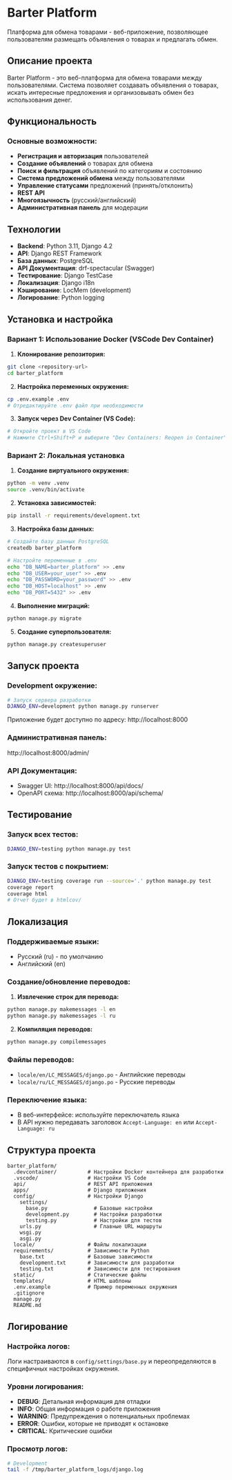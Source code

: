 # Barter Platform

Платформа для обмена товарами - веб-приложение, позволяющее пользователям размещать объявления о товарах и предлагать обмен.

## Описание проекта

Barter Platform - это веб-платформа для обмена товарами между пользователями. Система позволяет создавать объявления о товарах, искать интересные предложения и организовывать обмен без использования денег.

## Функциональность

### Основные возможности:
- **Регистрация и авторизация** пользователей
- **Создание объявлений** о товарах для обмена
- **Поиск и фильтрация** объявлений по категориям и состоянию
- **Система предложений обмена** между пользователями
- **Управление статусами** предложений (принять/отклонить)
- **REST API**
- **Многоязычность** (русский/английский)
- **Административная панель** для модерации

## Технологии

- **Backend**: Python 3.11, Django 4.2
- **API**: Django REST Framework
- **База данных**: PostgreSQL
- **API Документация**: drf-spectacular (Swagger)
- **Тестирование**: Django TestCase
- **Локализация**: Django i18n
- **Кэширование**: LocMem (development)
- **Логирование**: Python logging

## Установка и настройка

### Вариант 1: Использование Docker (VSCode Dev Container)

1. **Клонирование репозитория:**
```bash
git clone <repository-url>
cd barter_platform
```

2. **Настройка переменных окружения:**
```bash
cp .env.example .env
# Отредактируйте .env файл при необходимости
```

3. **Запуск через Dev Container (VS Code):**
```bash
# Откройте проект в VS Code
# Нажмите Ctrl+Shift+P и выберите "Dev Containers: Reopen in Container"
```

### Вариант 2: Локальная установка

1. **Создание виртуального окружения:**
```bash
python -m venv .venv
source .venv/bin/activate
```

2. **Установка зависимостей:**
```bash
pip install -r requirements/development.txt
```

3. **Настройка базы данных:**
```bash
# Создайте базу данных PostgreSQL
createdb barter_platform

# Настройте переменные в .env
echo "DB_NAME=barter_platform" >> .env
echo "DB_USER=your_user" >> .env
echo "DB_PASSWORD=your_password" >> .env
echo "DB_HOST=localhost" >> .env
echo "DB_PORT=5432" >> .env
```

4. **Выполнение миграций:**
```bash
python manage.py migrate
```

5. **Создание суперпользователя:**
```bash
python manage.py createsuperuser
```

## Запуск проекта

### Development окружение:

```bash
# Запуск сервера разработки
DJANGO_ENV=development python manage.py runserver
```

Приложение будет доступно по адресу: http://localhost:8000

### Административная панель:
http://localhost:8000/admin/

### API Документация:
- Swagger UI: http://localhost:8000/api/docs/
- OpenAPI схема: http://localhost:8000/api/schema/

## Тестирование

### Запуск всех тестов:
```bash
DJANGO_ENV=testing python manage.py test
```

### Запуск тестов с покрытием:
```bash
DJANGO_ENV=testing coverage run --source='.' python manage.py test
coverage report
coverage html
# Отчет будет в htmlcov/
```


## Локализация

### Поддерживаемые языки:
- Русский (ru) - по умолчанию
- Английский (en)

### Создание/обновление переводов:

1. **Извлечение строк для перевода:**
```bash
python manage.py makemessages -l en
python manage.py makemessages -l ru
```

2. **Компиляция переводов:**
```bash
python manage.py compilemessages
```

### Файлы переводов:
- `locale/en/LC_MESSAGES/django.po` - Английские переводы
- `locale/ru/LC_MESSAGES/django.po` - Русские переводы

### Переключение языка:
- В веб-интерфейсе: используйте переключатель языка
- В API нужно передавать заголовок `Accept-Language: en` или `Accept-Language: ru`

## Структура проекта

```
barter_platform/
  .devcontainer/          # Настройки Docker контейнера для разработки
  .vscode/                # Настройки VS Code
  api/                    # REST API приложения
  apps/                   # Django приложения
  config/                 # Настройки Django
    settings/
      base.py               # Базовые настройки
      development.py        # Настройки разработки
      testing.py            # Настройки для тестов
    urls.py                 # Главные URL маршруты
    wsgi.py
    asgi.py
  locale/                 # Файлы локализации
  requirements/           # Зависимости Python
    base.txt              # Базовые зависимости
    development.txt       # Зависимости для разработки
    testing.txt           # Зависимости для тестирования
  static/                 # Статические файлы
  templates/              # HTML шаблоны
  .env.example            # Пример переменных окружения
  .gitignore
  manage.py
  README.md
```

## Логирование

### Настройка логов:

Логи настраиваются в `config/settings/base.py` и переопределяются в специфичных настройках окружения.

### Уровни логирования:
- **DEBUG**: Детальная информация для отладки
- **INFO**: Общая информация о работе приложения
- **WARNING**: Предупреждения о потенциальных проблемах
- **ERROR**: Ошибки, которые не приводят к остановке
- **CRITICAL**: Критические ошибки

### Просмотр логов:
```bash
# Development
tail -f /tmp/barter_platform_logs/django.log
```
